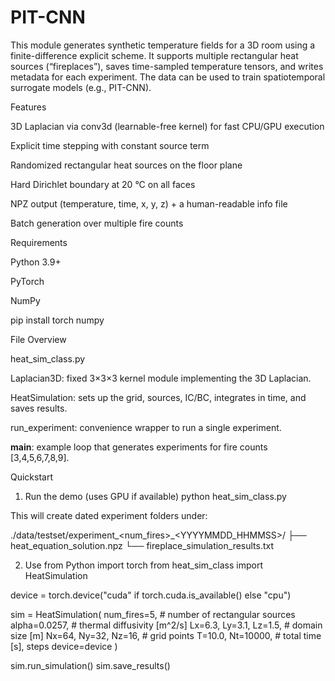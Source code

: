 # PIT-CNN
This module generates synthetic temperature fields for a 3D room using a finite-difference explicit scheme. It supports multiple rectangular heat sources (“fireplaces”), saves time-sampled temperature tensors, and writes metadata for each experiment. The data can be used to train spatiotemporal surrogate models (e.g., PIT-CNN).

Features

3D Laplacian via conv3d (learnable-free kernel) for fast CPU/GPU execution

Explicit time stepping with constant source term

Randomized rectangular heat sources on the floor plane

Hard Dirichlet boundary at 20 °C on all faces

NPZ output (temperature, time, x, y, z) + a human-readable info file

Batch generation over multiple fire counts

Requirements

Python 3.9+

PyTorch

NumPy

pip install torch numpy

File Overview

heat_sim_class.py

Laplacian3D: fixed 3×3×3 kernel module implementing the 3D Laplacian.

HeatSimulation: sets up the grid, sources, IC/BC, integrates in time, and saves results.

run_experiment: convenience wrapper to run a single experiment.

__main__: example loop that generates experiments for fire counts [3,4,5,6,7,8,9].

Quickstart
1) Run the demo (uses GPU if available)
python heat_sim_class.py


This will create dated experiment folders under:

./data/testset/experiment_<num_fires>_<YYYYMMDD_HHMMSS>/
├── heat_equation_solution.npz
└── fireplace_simulation_results.txt

2) Use from Python
import torch
from heat_sim_class import HeatSimulation

device = torch.device("cuda" if torch.cuda.is_available() else "cpu")

sim = HeatSimulation(
    num_fires=5,       # number of rectangular sources
    alpha=0.0257,      # thermal diffusivity [m^2/s]
    Lx=6.3, Ly=3.1, Lz=1.5,   # domain size [m]
    Nx=64, Ny=32, Nz=16,      # grid points
    T=10.0, Nt=10000,         # total time [s], steps
    device=device
)

sim.run_simulation()
sim.save_results()

